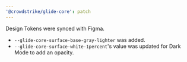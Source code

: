 ```yaml
---
'@crowdstrike/glide-core': patch
---
```


Design Tokens were synced with Figma.

- `--glide-core-surface-base-gray-lighter` was added.
- `--glide-core-surface-white-1percent`'s value was updated for Dark Mode to add an opacity.
